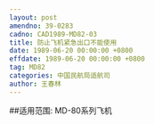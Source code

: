 ```yaml
---
layout: post
amendno: 39-0283
cadno: CAD1989-MD82-03
title: 防止飞机紧急出口不能使用
date: 1989-06-20 00:00:00 +0800
effdate: 1989-06-20 00:00:00 +0800
tag: MD82
categories: 中国民航局适航司
author: 王春林
---
```


##适用范围:
MD-80系列飞机

